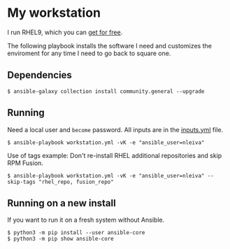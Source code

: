 # My workstation

I run RHEL9, which you can [get for free](https://developers.redhat.com/articles/faqs-no-cost-red-hat-enterprise-linux#general).

The following playbook installs the software I need and customizes the enviroment for any time I need to go back to square one.

## Dependencies

```
$ ansible-galaxy collection install community.general --upgrade
```

## Running

Need a local user and `become` password. All inputs are in the [inputs.yml](inputs.yml) file.

```
$ ansible-playbook workstation.yml -vK -e "ansible_user=nleiva"
```

Use of tags example: Don't re-install RHEL additional repositories and skip RPM Fusion.

```
$ ansible-playbook workstation.yml -vK -e "ansible_user=nleiva" --skip-tags "rhel_repo, fusion_repo"
```

## Running on a new install

If you want to run it on a fresh system without Ansible.

```
$ python3 -m pip install --user ansible-core
$ python3 -m pip show ansible-core
```
